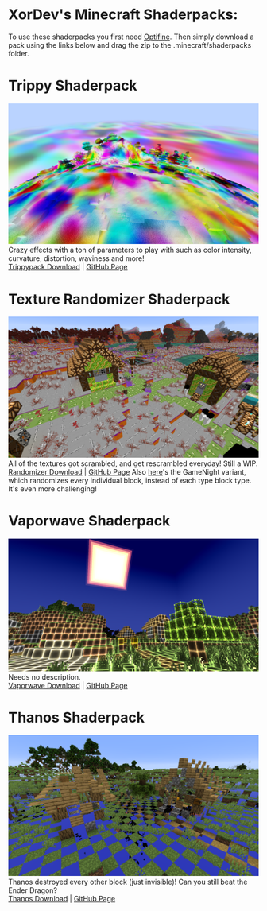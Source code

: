 # XorDev's Minecraft Shaderpacks:

To use these shaderpacks you first need [Optifine](https://optifine.net/downloads). Then simply download a pack using the links below and drag the zip to the .minecraft/shaderpacks folder.

# Trippy Shaderpack
![Trippypack](/screenshots/trippypack.png)
Crazy effects with a ton of parameters to play with such as color intensity, curvature, distortion, waviness and more!  
[Trippypack Download](https://github.com/XorDev/Trippy-Shaderpack/archive/master.zip) | [GitHub Page](https://github.com/XorDev/Trippy-Shaderpack)

# Texture Randomizer Shaderpack
![Randomizer](/screenshots/randomizer.png)
All of the textures got scrambled, and get rescrambled everyday! Still a WIP.  
[Randomizer Download](https://github.com/XorDev/Randomizer-Shaderpack/archive/master.zip) | [GitHub Page](https://github.com/XorDev/Randomizer-Shaderpack)
Also [here](https://github.com/XorDev/GameNight-Shaderpack)'s the GameNight variant, which randomizes every individual block, instead of each type block type. It's even more challenging!

# Vaporwave Shaderpack
![Vaporwave](/screenshots/vaporwave.png)
Needs no description.  
[Vaporwave Download](https://github.com/XorDev/Vaporwave-Shaderpack/archive/master.zip) | [GitHub Page](https://github.com/XorDev/Vaporwave-Shaderpack)

# Thanos Shaderpack
![Thanos](/screenshots/thanos.png)
Thanos destroyed every other block (just invisible)! Can you still beat the Ender Dragon?  
[Thanos Download](https://github.com/XorDev/Thanos-Shaderpack/archive/master.zip) | [GitHub Page](https://github.com/XorDev/Thanos-Shaderpack)
